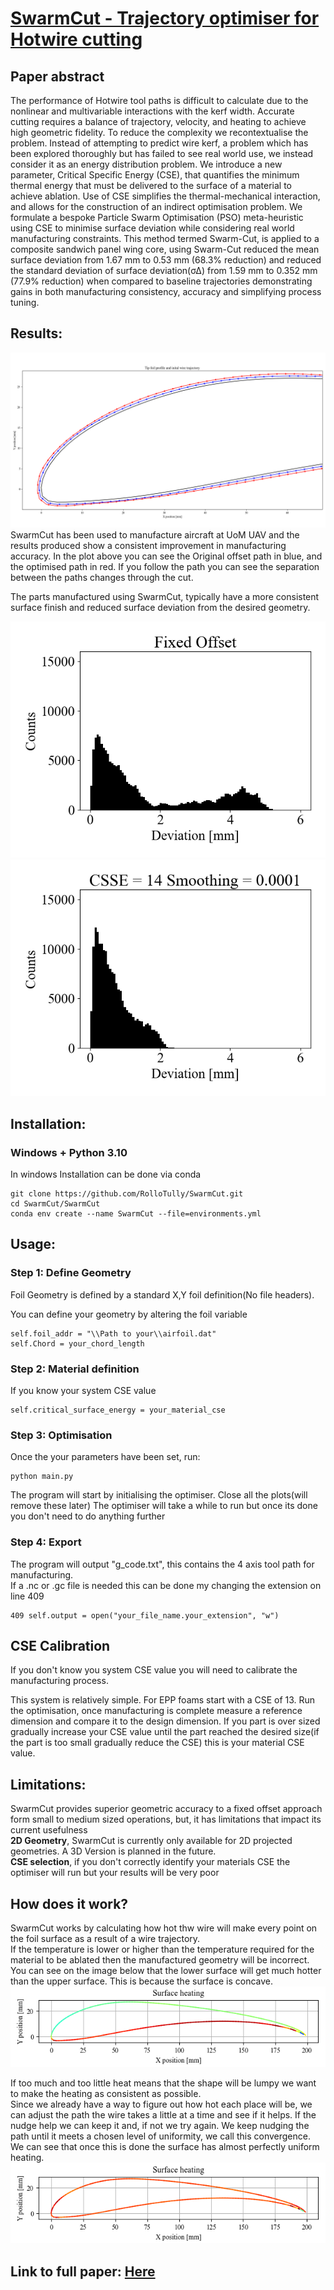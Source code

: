 # [SwarmCut - Trajectory optimiser for Hotwire cutting](https://github.com/RolloTully/SwarmCut/blob/main/Paper/SwarmCut.pdf)

## Paper abstract
The performance of Hotwire tool paths is difficult to calculate due to the nonlinear and multivariable interactions with the kerf width. Accurate cutting requires a balance of trajectory, velocity, and heating to achieve high geometric fidelity. To reduce the complexity we recontextualise the problem. Instead of attempting to predict wire kerf, a problem which has been explored thoroughly but has failed to see real world use, we instead consider it as an energy distribution problem. We introduce a new parameter, Critical Specific Energy (CSE), that quantifies the minimum thermal energy that must be delivered to the surface of a material to achieve ablation. Use of CSE simplifies the thermal-mechanical interaction, and allows for the construction of an indirect optimisation problem.  We formulate a bespoke Particle Swarm Optimisation (PSO) meta-heuristic using CSE to minimise surface deviation while considering real world manufacturing constraints. This method termed Swarm-Cut, is applied to a composite sandwich panel wing core, using Swarm-Cut reduced the mean surface deviation from 1.67 mm to 0.53 mm (68.3% reduction) and reduced the standard deviation of surface deviation(σΔ) from 1.59 mm to 0.352 mm (77.9% reduction) when compared to baseline trajectories demonstrating  gains in both manufacturing consistency, accuracy and simplifying process tuning.

## Results:
![Alt text](/Figures/Path_opt.png)
SwarmCut has been used to manufacture aircraft at UoM UAV and the results produced show a consistent improvement in manufacturing accuracy.
In the plot above you can see the Original offset path in blue, and the optimised path in red. If you follow the path you can see the separation between the paths changes through the cut.

The parts manufactured using SwarmCut, typically have a more consistent surface finish and reduced surface deviation from the desired geometry.

![Alt text](/Figures/Fixed_hist.png)
![Alt text](/Figures/CSE=14Smoothing=0.0001hist.png)


## Installation:

### Windows + Python 3.10

In windows Installation can be done via conda
```
git clone https://github.com/RolloTully/SwarmCut.git
cd SwarmCut/SwarmCut
conda env create --name SwarmCut --file=environments.yml
```

## Usage:
### Step 1: Define Geometry
Foil Geometry is defined by a standard X,Y foil definition(No file headers).

You can define your geometry by altering the foil variable
```
self.foil_addr = "\\Path to your\\airfoil.dat"
self.Chord = your_chord_length
```

### Step 2: Material definition
If you know your system CSE value
```
self.critical_surface_energy = your_material_cse
```

### Step 3: Optimisation
Once the your parameters have been set, run:
```
python main.py
```
The program will start by initialising the optimiser.
Close all the plots(will remove these later)
The optimiser will take a while to run but once its done you don't need to do anything further

### Step 4: Export
The program will output "g_code.txt", this contains the 4 axis tool path for manufacturing.\
If a .nc or .gc file is needed this can be done my changing the extension on line 409
```
409 self.output = open("your_file_name.your_extension", "w")
```

## CSE Calibration
If you don't know you system CSE value you will need to calibrate the manufacturing process.

This system is relatively simple. For EPP foams start with a CSE of 13. Run the optimisation, once manufacturing is complete measure a reference dimension and compare it to the design dimension.
If you part is over sized gradually increase your CSE value until the part reached the desired size(if the part is too small gradually reduce the CSE) this is your material CSE value.

## Limitations:

SwarmCut provides superior geometric accuracy to a fixed offset approach form small to medium sized operations, but, it has limitations that impact its current usefulness\
  **2D Geometry**, SwarmCut is currently only available for 2D projected geometries. A 3D Version is planned in the future.\
  **CSE selection**, if you don't correctly identify your materials CSE the optimiser will run but your results will be very poor


## How does it work?
SwarmCut works by calculating how hot thw wire will make every point on the foil surface as a result of a wire trajectory.\
If the temperature is lower or higher than the temperature required for the material to be ablated then the manufactured geometry will be incorrect.
You can see on the image below that the lower surface will get much hotter than  the upper surface. This is because the surface is concave.
![Alt text](/Figures/Original_Surface_Heating.png)

If too much and too little heat means that the shape will be lumpy we want to make the heating as consistent as possible.\
Since we already have a way to figure out how hot each place will be, we can adjust the path the wire takes a little at a time and see if it helps.
If the nudge help we can keep it and, if not we try again. We keep nudging the path until it meets a chosen level of uniformity, we call this convergence.
We can see that once this is done the surface has almost perfectly uniform heating.
![Alt text](/Figures/New_Surface_Heating.png)
## Link to full paper: [Here](https://github.com/RolloTully/SwarmCut/blob/main/Paper/SwarmCut.pdf)
